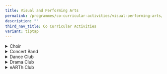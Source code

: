 ```yaml
---
title: Visual and Performing Arts
permalink: /programmes/co-curricular-activities/visual-performing-arts/
description: ""
third_nav_title: Co Curricular Activities
variant: tiptap
---
```

<div data-type="detailGroup" class="isomer-accordion isomer-accordion-white">
<details class="isomer-details">
<summary>Choir</summary>
<div data-type="detailsContent" class="isomer-details-content">
<p><strong>Day / Time:</strong>
<br>MONDAY: 1535 - 1800 HRS
<br>THURSDAY: 1535 - 1800 HRS
<br>
</p>
<p>The Kent Ridge Choir – “Kent Ridge Voices” – was formed when the school
started in January 2000. Under the guidance of our conductor, Ms Ong Chiak
Yin, it aims to be a dynamic group as it strives for choral excellence.
To achieve this, the choir has undergone intensive training of music theory
and voice enrichment under voice specialists. The Kent Ridge Voices takes
part in the Singapore Youth Festival Arts Presentation and the school's
biennial Vivace! concert. Over the years, the Kent Ridge Voices has also
performed for the Voices of Singapore Festival.
<br>
</p>
<p><strong><em>Achievements</em></strong>
<br>2023 - SYF Arts Presentation – Certificate of Accomplishment
<br>2021/2022 - NDP 2022 Show Film! Virtual Choir Performance
<br>
</p>
<p><strong><em>Teachers in-charge</em></strong>
<br>Ms Wong Li Xin
<br>Mdm Wong Weng Han</p>
</div>
</details>
<details class="isomer-details">
<summary>Concert Band</summary>
<div data-type="detailsContent" class="isomer-details-content">
<p><strong>Day / Time:</strong>
<br>MONDAY: 1535 - 1800 HRS
<br>THURSDAY: 1535 - 1800 HRS
<br>
</p>
<p>The Kent Ridge Secondary School Concert Band, established in 2001, has
been around since the school’s inception in the year 2000. Kent Ridge Concert
Band is the crucible in which capable leaders and strong friendships are
forged. The Band is a contributing factor in the school’s artistic atmosphere
with its wide collection of genres that ranges from classical compositions
to pop, jazz, rock and even traditional folk songs. The Concert Band participates
in the Singapore Youth Festival (SYF) biannually and on alternate years,
we participate in the school’s very own concert, Vivace! It is an avenue
for visual performing art CCAs to showcase their talents in front of an
audience while raising funds for charity.&nbsp;</p>
<p>This year, the Band participated in the Singapore Youth Festival despite
the strict Safe Management Measures during the current COVID-19 pandemic,
and pulled through countless hours of online practice sessions, overcoming
many limitations and restrictions. Concert Band displayed resilience and
perseverance during these trying times, achieving a certificate of Accomplishment
for SYF.
<br>
</p>
<p><strong>Singapore Youth Festival 2021</strong>
</p>
<div class="isomer-image-wrapper">
<img style="width: 100%" height="auto" width="100%" alt="SYF2021" src="/images/BCS230-KENG-RIDGE-SECONDARY-SCHOOL-A-35-1536x1024.jpg">
</div>
<p>Serenading the school during school events like CCA Fair and Awards Day
cum National Day Celebration, members of the Band have multiple chances
to perform for the school. Through this CCA, members become more musically
inclined, while learning to cherish the bonds of friendships built during
their journey with the Band. Come join us and be a part of “One Band, One
Sound”!
<br>
</p>
<p><strong><em>Achievements</em></strong>
<br>2023 - SYF Arts Presentation – Certificate of Accomplishment
<br>2021 - SYF Arts Presentation – Certificate of Accomplishment
<br>
</p>
<p><strong><em>Teachers in-charge</em></strong>
<br>Mdm How Siow Ling
<br>Mr Kevin Nicholas Fonseka
<br>Mr Mohamad Rasull</p>
<p></p>
<div class="isomer-image-wrapper">
<img style="width: 100%" height="auto" width="100%" alt="Concert band" src="/images/concert band.png">
</div>
</div>
</details>
<details class="isomer-details">
<summary>Dance Club</summary>
<div data-type="detailsContent" class="isomer-details-content">
<p><strong>Day / Time:</strong>
<br>MONDAY: 1535 - 1800 HRS
<br>THURSDAY: 1535 - 1800 HRS</p>
<p>The Kent Ridge Modern Dance Club prides itself on having a dedicated and
enthusiastic team of students, teachers and instructors. Our programme’s
objectives are to create a conducive, safe and collaborative environment
for students to appreciate and explore a variety of dance genres consisting
mainly of contemporary and jazz along with hip-hop, ballroom and ballet.
To develop their confidence and stage presence, students are exposed to
school platforms like CCA Fair, Awards Day and Teachers’ Day, as well as
external platforms like the Singapore Youth Festival Arts Presentation,
Danceworks!, TRDO and West Coast CC National Day Celebration. Behind the
scenes, the dancers build their skills through holiday workshops and inter-school
exchanges. We welcome you to the Modern Dance Club, a family that braves
challenges together and where everyone is allowed to grow at their own
pace.
<br>
</p>
<p><strong><em>Achievements</em></strong>
<br>2023 - SYF Arts Presentation – Certificate of Accomplishment
<br>2021 - SYF Arts Presentation – Certificate of Accomplishment
<br>
</p>
<p><strong><em>Teachers in-charge</em></strong>
<br>Ms Maimunah
<br>Ms Hong Yunfang
<br>Mr Gabriel Fu Bojun
<br>Mrs Fu Wen-Ci</p>
</div>
</details>
<details class="isomer-details">
<summary>Drama Club</summary>
<div data-type="detailsContent" class="isomer-details-content">
<p><strong>Day / Time:</strong>
<br>MONDAY: 1535 - 1800 HRS
<br>THURSDAY: 1535 - 1800 HRS
<br>
</p>
<p>KRSS Drama Club is a vibrant CCA which fosters a strong bond between the
members who work together as a team within individual strengths. The school
currently engages inwardBOUND - Transformation Through Drama which have
been partners of Kent Ridge Secondary since 2023. The club explores different
theatrical plays and seeks to not only entertain but also educate our audiences
through our dramatic pieces, ranging from modern to traditional. The Kent
Ridge Drama Club participates in the Singapore Youth Festival Arts Presentation
(SYF AP) once every two years, where we recently attained a Certificate
of Distinction in 2023. The piece entitled ‘Sejarah Melayu’ talks about
a group of students on an excursion to an old Singapore village exhibition.
As they discuss the exhibit, they grow more interested in the story that
comes alive in front of their very eyes. By the end, they understand a
little more about the myths and legends that locals have lived with for
hundreds of years but are rarely discussed in modern times. They start
to question how many stories have been lost to time, and why other stories
have persisted.
<br>
<br>On alternate years, the club participate in various performances in school,
as well as other external performances. Not only that, Kent Ridge Drama
Club seeks to explore learning through watching professional plays outside
of school. Through opportunities such as LLP and re:ACT Festival, the club
explores collaboration pieces with other CCAs, schools or organisations
locally. The Drama Club fills the lively atmosphere of the school in school
performances like CCA Fair, Awards Day cum National Day Celebration, Open
House and many others. Our members not only learn to be artistically inclined
but they cherish the bonds of friendships built during their stay with
us.
<br>
</p>
<p><strong><em>Achievements</em></strong>
<br>2023 - SYF Arts Presentation – Certificate of Distinction
<br>2021 - SYF Arts Presentation – Certificate of Accomplishment
<br>
</p>
<p><strong><em>Teachers in-charge</em></strong>
<br>Mdm Siti Suhara
<br>Ms Dian Farhana</p>
<p></p>
<div class="isomer-image-wrapper">
<img style="width: 100%" height="auto" width="100%" alt="Drama Club" src="/images/drama club.png">
</div>
</div>
</details>
<details class="isomer-details">
<summary>eARTh Club</summary>
<div data-type="detailsContent" class="isomer-details-content">
<p><strong>Day / Time:</strong>
<br>MONDAY: 1535 - 1800 HRS
<br>THURSDAY: 1535 - 1800 HRS
<br>
</p>
<p><strong>Mission:</strong>To promote the awareness and appreciation of
environmental issues through the infusion of Art elements.
<br>
<br><strong>Vision:</strong>Together, we educate, inspire and empower every
eARTh Club member to be an ambassador in enhancing environmental awareness.</p>
<p>Established in 2016, the e<strong>ART</strong>h Club has been unwavering
in its mission to raise awareness and promote respect and care for the
environment through the creative incorporation of artistic elements. Our
members not only develop their creativity and artistic skills, but also
actively contribute to advocating for sustainable practices. By designing
educational posters and engaging in meaningful projects, they raise awareness
of contemporary environmental issues, inspiring others to take action.
Our Club aspires to continue to be the change we want to see in this world!
<br>
<br>Over their 4 to 5 years in eARTh Club, members learn to work with a variety
of art mediums and take part in projects focused on environmental sustainability.
In addition to promoting green initiatives, it provides a safe and inclusive
space for students with a passion for visual arts to come together and
develop their artistic skills through meaningful experiences.</p>
<p>
<br>Some of our key programmes include:
<br>Sustainable Art Workshops:
<br>- Poster Design: Students create posters to promote environmental sustainability.
<br>- Ceramics: Students learn eco-friendly techniques in ceramics using nature-inspired
themes.
<br>
<br>Partners and Activities:
<br>- Green Schools @ SouthWest CDC – NEA: Collaborating with the National
Environment Agency on environmental art projects.
<br>- Live On Design – Ministry of Health: Designing posters for the Ministry
of Health’s “Live On” campaign to promote organ donation and sustainable
healthcare practices.
<br>
<br>Competitions:
<br>- Students take part in various art competitions, giving them opportunities
to showcase their creativity.
<br>
<br>Learning Journeys:
<br>- Students go on learning journeys to gain inspiration and learn how art
can support their creativity.
<br>
</p>
<p><strong><em>Achievements</em></strong>
<br>2024 - Live On Festival - High Distinction and Merit, School Category
<br>2024 - SYF Art Exhibition - Certificate of Recognition
<br>2023 - Live On Festival - Second Place, School Category
<br>2022 - 2023 - Green Schools @ South West – 3 Stars Award
<br>2022 – Extravangaza (Merit)
<br>2016 - 2021 – Green Schools @ South West – Gold Award
<br>
</p>
<p><strong><em>Teachers in-charge</em></strong>
<br>Mr&nbsp;Kenneth Pek
<br>Mr&nbsp;Hong Thin Yong</p>
<p></p>
<div class="isomer-image-wrapper">
<img style="width: 100%" height="auto" width="100%" alt="eARTh Club" src="/images/eARTh_Club_1.png">
</div>
<div class="isomer-image-wrapper">
<img style="width: 100%" height="auto" width="100%" alt="eARTh Club" src="/images/eARTh_Club_2.png">
</div>
<div class="isomer-image-wrapper">
<img style="width: 100%" height="auto" width="100%" alt="eARTh Club" src="/images/eARTh_Club_3.png">
</div>
<div class="isomer-image-wrapper">
<img style="width: 100%" height="auto" width="100%" alt="eARTh Club" src="/images/eARTh_Club_4.png">
</div>
<div class="isomer-image-wrapper">
<img style="width: 100%" height="auto" width="100%" alt="eARTh Club" src="/images/eARTh_Club_5.png">
</div>
</div>
</details>
</div>
<p></p>
<p>&nbsp;</p>